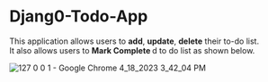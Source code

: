 # Djang0-Todo-App

This application allows users to <strong>add</strong>, <strong>update</strong>, <strong>delete</strong> their to-do list. 
<br>
It also allows users to <strong>Mark Complete </strong>d to do list as shown below.

![127 0 0 1 - Google Chrome 4_18_2023 3_42_04 PM](https://user-images.githubusercontent.com/97128125/232812845-1b5396af-7431-4862-9b9f-31233e624c58.png)


